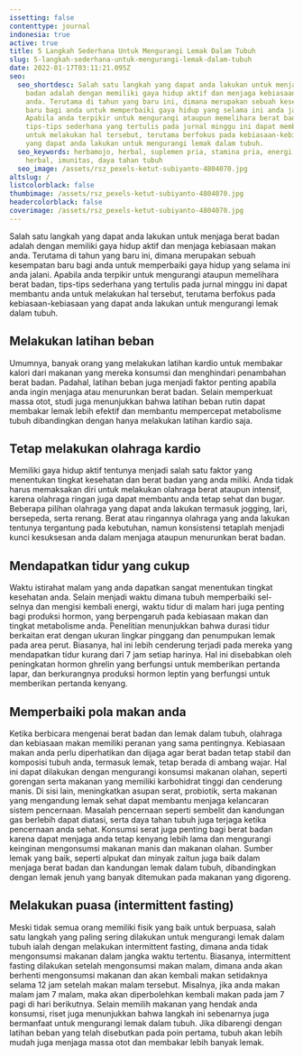 ```yaml
---
issetting: false
contenttype: journal
indonesia: true
active: true
title: 5 Langkah Sederhana Untuk Mengurangi Lemak Dalam Tubuh
slug: 5-langkah-sederhana-untuk-mengurangi-lemak-dalam-tubuh
date: 2022-01-17T03:11:21.095Z
seo:
  seo_shortdesc: Salah satu langkah yang dapat anda lakukan untuk menjaga berat
    badan adalah dengan memiliki gaya hidup aktif dan menjaga kebiasaan makan
    anda. Terutama di tahun yang baru ini, dimana merupakan sebuah kesempatan
    baru bagi anda untuk memperbaiki gaya hidup yang selama ini anda jalani.
    Apabila anda terpikir untuk mengurangi ataupun memelihara berat badan,
    tips-tips sederhana yang tertulis pada jurnal minggu ini dapat membantu anda
    untuk melakukan hal tersebut, terutama berfokus pada kebiasaan-kebiasaan
    yang dapat anda lakukan untuk mengurangi lemak dalam tubuh.
  seo_keywords: herbamojo, herbal, suplemen pria, stamina pria, energi, ekstrak
    herbal, imunitas, daya tahan tubuh
  seo_image: /assets/rsz_pexels-ketut-subiyanto-4804070.jpg
altslug: /
listcolorblack: false
thumbimage: /assets/rsz_pexels-ketut-subiyanto-4804070.jpg
headercolorblack: false
coverimage: /assets/rsz_pexels-ketut-subiyanto-4804070.jpg
---
```

Salah satu langkah yang dapat anda lakukan untuk menjaga berat badan adalah dengan memiliki gaya hidup aktif dan menjaga kebiasaan makan anda. Terutama di tahun yang baru ini, dimana merupakan sebuah kesempatan baru bagi anda untuk memperbaiki gaya hidup yang selama ini anda jalani. Apabila anda terpikir untuk mengurangi ataupun memelihara berat badan, tips-tips sederhana yang tertulis pada jurnal minggu ini dapat membantu anda untuk melakukan hal tersebut, terutama berfokus pada kebiasaan-kebiasaan yang dapat anda lakukan untuk mengurangi lemak dalam tubuh.

## Melakukan latihan beban

Umumnya, banyak orang yang melakukan latihan kardio untuk membakar kalori dari makanan yang mereka konsumsi dan menghindari penambahan berat badan. Padahal, latihan beban juga menjadi faktor penting apabila anda ingin menjaga atau menurunkan berat badan. Selain memperkuat massa otot, studi juga menunjukkan bahwa latihan beban rutin dapat membakar lemak lebih efektif dan membantu mempercepat metabolisme tubuh dibandingkan dengan hanya melakukan latihan kardio saja.

## Tetap melakukan olahraga kardio

Memiliki gaya hidup aktif tentunya menjadi salah satu faktor yang menentukan tingkat kesehatan dan berat badan yang anda miliki. Anda tidak harus memaksakan diri untuk melakukan olahraga berat ataupun intensif, karena olahraga ringan juga dapat membantu anda tetap sehat dan bugar. Beberapa pilihan olahraga yang dapat anda lakukan termasuk jogging, lari, bersepeda, serta renang. Berat atau ringannya olahraga yang anda lakukan tentunya tergantung pada kebutuhan, namun konsistensi tetaplah menjadi kunci kesuksesan anda dalam menjaga ataupun menurunkan berat badan.

## Mendapatkan tidur yang cukup

Waktu istirahat malam yang anda dapatkan sangat menentukan tingkat kesehatan anda. Selain menjadi waktu dimana tubuh memperbaiki sel-selnya dan mengisi kembali energi, waktu tidur di malam hari juga penting bagi produksi hormon, yang berpengaruh pada kebiasaan makan dan tingkat metabolisme anda.
Penelitian menunjukkan bahwa durasi tidur berkaitan erat dengan ukuran lingkar pinggang dan penumpukan lemak pada area perut. Biasanya, hal ini lebih cenderung terjadi pada mereka yang mendapatkan tidur kurang dari 7 jam setiap harinya. Hal ini disebabkan oleh peningkatan hormon ghrelin yang berfungsi untuk memberikan pertanda lapar, dan berkurangnya produksi hormon leptin yang berfungsi untuk memberikan pertanda kenyang.

## Memperbaiki pola makan anda

Ketika berbicara mengenai berat badan dan lemak dalam tubuh, olahraga dan kebiasaan makan memiliki peranan yang sama pentingnya. Kebiasaan makan anda perlu diperhatikan dan dijaga agar berat badan tetap stabil dan komposisi tubuh anda, termasuk lemak, tetap berada di ambang wajar. Hal ini dapat dilakukan dengan mengurangi konsumsi makanan olahan, seperti gorengan serta makanan yang memiliki karbohidrat tinggi dan cenderung manis.
Di sisi lain, meningkatkan asupan serat, probiotik, serta makanan yang mengandung lemak sehat dapat membantu menjaga kelancaran sistem pencernaan. Masalah pencernaan seperti sembelit dan kandungan gas berlebih dapat diatasi, serta daya tahan tubuh juga terjaga ketika pencernaan anda sehat. Konsumsi serat juga penting bagi berat badan karena dapat menjaga anda tetap kenyang lebih lama dan mengurangi keinginan mengonsumsi makanan manis dan makanan olahan. Sumber lemak yang baik, seperti alpukat dan minyak zaitun juga baik dalam menjaga berat badan dan kandungan lemak dalam tubuh, dibandingkan dengan lemak jenuh yang banyak ditemukan pada makanan yang digoreng.

## Melakukan puasa (intermittent fasting)

Meski tidak semua orang memiliki fisik yang baik untuk berpuasa, salah satu langkah yang paling sering dilakukan untuk mengurangi lemak dalam tubuh ialah dengan melakukan intermittent fasting, dimana anda tidak mengonsumsi makanan dalam jangka waktu tertentu. Biasanya, intermittent fasting dilakukan setelah mengonsumsi makan malam, dimana anda akan berhenti mengonsumsi makanan dan akan kembali makan setidaknya selama 12 jam setelah makan malam tersebut. Misalnya, jika anda makan malam jam 7 malam, maka akan diperbolehkan kembali makan pada jam 7 pagi di hari berikutnya.
Selain memilih makanan yang hendak anda konsumsi, riset juga menunjukkan bahwa langkah ini sebenarnya juga bermanfaat untuk mengurangi lemak dalam tubuh. Jika dibarengi dengan latihan beban yang telah disebutkan pada poin pertama, tubuh akan lebih mudah juga menjaga massa otot dan membakar lebih banyak lemak.